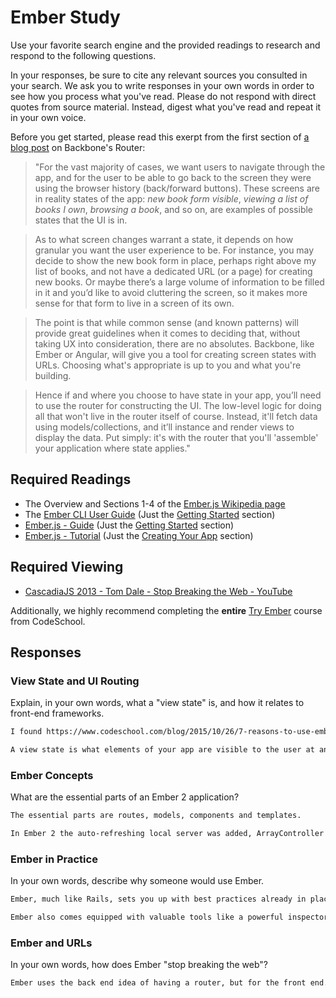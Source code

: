 # Ember Study

Use your favorite search engine and the provided readings to research and
respond to the following questions.

In your responses, be sure to cite any relevant sources you consulted in your
search. We ask you to write responses in your own words in order to see how you
process what you've read. Please do not respond with direct quotes from source
material. Instead, digest what you've read and repeat it in your own voice.

Before you get started, please read this exerpt from the first section of [a
blog post](http://pragmatic-backbone.com/routing-and-controllers) on
    Backbone's Router:

>"For the vast majority of cases, we want users to navigate through the app, and for the user to be able to go back to the screen they were using the browser history (back/forward buttons). These screens are in reality states of the app: *new book form visible*, *viewing a list of books I own*, *browsing a book*, and so on, are examples of possible states that the UI is in.

>As to what screen changes warrant a state, it depends on how granular you want the user experience to be. For instance, you may decide to show the new book form in place, perhaps right above my list of books, and not have a dedicated URL (or a page) for creating new books. Or maybe there’s a large volume of information to be filled in it and you’d like to avoid cluttering the screen, so it makes more sense for that form to live in a screen of its own.

>The point is that while common sense (and known patterns) will provide great guidelines when it comes to deciding that, without taking UX into consideration, there are no absolutes. Backbone, like Ember or Angular, will give you a tool for creating screen states with URLs. Choosing what's appropriate is up to you and what you're building.

>Hence if and where you choose to have state in your app, you’ll need to use the router for constructing the UI. The low-level logic for doing all that won't live in the router itself of course. Instead, it'll fetch data using models/collections, and it’ll instance and render views to display the data. Put simply: it's with the router that you'll 'assemble' your application where state applies."

## Required Readings

-   The Overview and Sections 1-4 of the [Ember.js Wikipedia page](https://en.wikipedia.org/wiki/Ember.js)
-   The [Ember CLI User Guide](http://ember-cli.com/user-guide/) (Just the
[Getting Started](https://ember-cli.com/user-guide/#getting-started) section)
-   [Ember.js - Guide](https://guides.emberjs.com/v2.11.0/getting-started/) (Just the
[Getting Started](https://guides.emberjs.com/v2.11.0/getting-started/) section)
-   [Ember.js - Tutorial](https://guides.emberjs.com/v2.11.0/tutorial/ember-cli/) (Just
the [Creating Your App](https://guides.emberjs.com/v2.11.0/tutorial/ember-cli/) section)

## Required Viewing

-   [CascadiaJS 2013 - Tom Dale - Stop Breaking the Web - YouTube](https://www.youtube.com/watch?v=BQ6at0addi4)

Additionally, we highly recommend completing the **entire** [Try
Ember](https://www.codeschool.com/courses/try-ember) course from CodeSchool.

## Responses

### View State and UI Routing

Explain, in your own words, what a "view state" is, and how it relates to
 front-end frameworks.

```md
I found https://www.codeschool.com/blog/2015/10/26/7-reasons-to-use-ember-js/ to be a really helpful article in answering these questions.

A view state is what elements of your app are visible to the user at any given time. front-end frameworks make it easier to manage view states and even let you pick specific URLs which will hold view states without having to completely rerender the app.
```

### Ember Concepts

What are the essential parts of an Ember 2 application?

```md
The essential parts are routes, models, components and templates.

In Ember 2 the auto-refreshing local server was added, ArrayController and ObjectController have been deprecated in favor of the generic Controller. Attribute and Class binding has been improved, and block params have been added for use in handlebar helpers.
```

### Ember in Practice

In your own words, describe why someone would use Ember.

```md
Ember, much like Rails, sets you up with best practices already in place which makes it easy for you to navigate the code, even as someone looking at it for the first time. This can also help prevent common coding mistakes like pluralization, capitalization, and misspelling.

Ember also comes equipped with valuable tools like a powerful inspector and an auto-refreshing local server.
```

### Ember and URLs

In your own words, how does Ember "stop breaking the web"?

```md
Ember uses the back end idea of having a router, but for the front end. It doesn't refresh the page, but it changes the url depending on what view state you are in and it also keeps the back and forward buttons functional for going back to a previous view state. Instead of more conventional javascript apps where hitting back would take you to the entire previous web page you were visiting.
```
